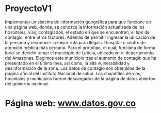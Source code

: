 # ProyectoV1

Implementar un sistema de información geográfica para que funcione en una página web, donde, se conozca la información actualizada de los hospitales, vías, contagiados, el estado en que se encuentran, el tipo de contagio, entre otros factores.
Además de permitir ingresar la ubicación de la persona y reconocer la mejor ruta para llegar al hospital o centro de atención médica más cercano.
Para el prototipo, el cual, funciona de forma local se decidió tomar el municipio de Leticia, ubicado en el departamento del Amazonas.
Elegimos este municipio tras el aumento de contagio que ha presentado en el último mes, así como, la alta vulnerabilidad y desinformación de la zona.
Los datos de contagio son obtenidos de la página oficial del Instituto Nacional de salud.
Los shapefiles de vías, hospitales y municipios fueron descargados de la página de datos abiertos del gobierno nacional.

# Página web: www.datos.gov.co
